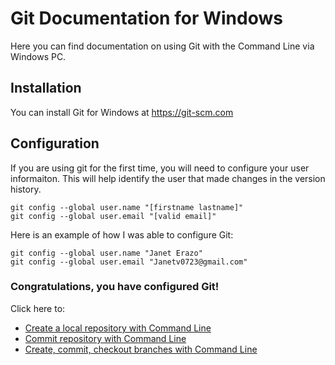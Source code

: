 # Git Documentation for Windows 
Here you can find documentation on using Git with the Command Line via Windows PC.

## Installation
You can install Git for Windows at https://git-scm.com

## Configuration 
If you are using git for the first time, you will need to configure your user informaiton. 
This will help identify the user that made changes in the version history.
```
git config --global user.name "[firstname lastname]" 
git config --global user.email "[valid email]" 
```

Here is an example of how I was able to configure Git:
```
git config --global user.name "Janet Erazo"
git config --global user.email "Janetv0723@gmail.com"
```
### Congratulations, you have configured Git!

Click here to:
- [Create a local repository with Command Line](https://github.com/erazo-janet/Git_Documentation_PC/blob/main/Create_Local_RepoCL.md)
- [Commit repository with Command Line](https://github.com/erazo-janet/Git_Documentation_PC/blob/main/Commit_CL.md)
- [Create, commit, checkout branches with Command Line](https://github.com/erazo-janet/Git_Documentation_PC/blob/main/Commit_CL.md)
